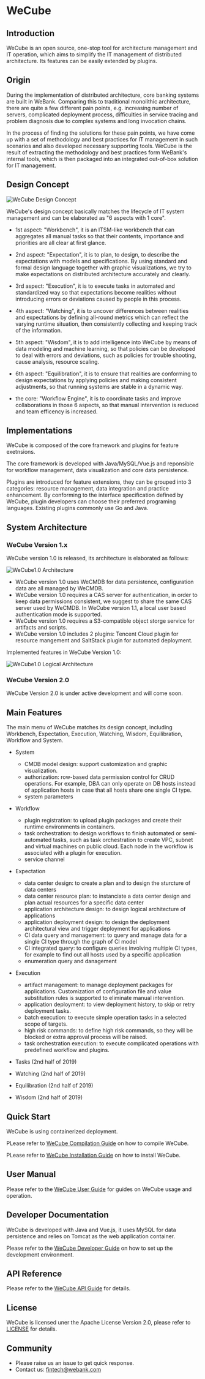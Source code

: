 # WeCube

## Introduction
WeCube is an open source, one-stop tool for architecture management and IT operation, which aims to simplify the IT management of distributed architecture. Its features can be easily extended by plugins.

## Origin
During the implementation of distributed architecture, core banking systems are built in WeBank. Comparing this to traditional monolithic architecture, there are quite a few different pain points, e.g. increasing number of servers, complicated deployment process, difficulties in service tracing and problem diagnosis due to complex systems and long invocation chains. 

In the process of finding the solutions for these pain points, we have come up with a set of methodology and best practices for IT management in such scenarios and also developed necessary supporting tools. WeCube is the result of extracting the methodology and best practices form WeBank's internal tools, which is then packaged into an integrated out-of-box solution for IT management. 

## Design Concept
![WeCube Design Concept](wecube-wiki/images/wecube_design.png)

WeCube's design concept basically matches the lifecycle of IT system management and can be elaborated as "6 aspects with 1 core".
 
- 1st aspect: "Workbench", it is an ITSM-like workbench that can aggregates all manual tasks so that their contents, importance and priorities are all clear at first glance.

- 2nd aspect: "Expectation", it is to plan, to design, to describe the expectations with models and specifications. By using standard and formal design language together with graphic visualizations, we try to make expectations on distributed architecture accurately and clearly.

- 3rd aspect: "Execution", it is to execute tasks in automated and standardized way so that expectations become realities without introducing errors or deviations caused by people in this process.

- 4th aspect: "Watching", it is to uncover differences between realities and expectations by defining all-round metrics which can reflect the varying runtime situation, then consistently collecting and keeping track of the information.

- 5th aspect: "Wisdom", it is to add intelligence into WeCube by means of data modeling and machine learning, so that policies can be developed to deal with errors and deviations, such as policies for trouble shooting, cause analysis, resource scaling.

- 6th aspect: "Equilibration", it is to ensure that realities are conforming to design expectations by applying policies and making consistent adjustments, so that running systems are stable in a dynamic way. 

- the core: "Workflow Engine", it is to coordinate tasks and improve collaborations in those 6 aspects, so that manual intervention is reduced and team efficency is increased.

## Implementations
WeCube is composed of the core framework and plugins for feature exetnsions.

The core framework is developed with Java/MySQL/Vue.js and reponsible for workflow management, data visualization and core data persistence.

Plugins are introduced for feature extensions, they can be grouped into 3 categories: resource management, data integration and practice enhancement. By conforming to the interface specification defined by WeCube, plugin developers can choose their preferred programing languages. Existing plugins commonly use Go and Java.

## System Architecture

### WeCube Version 1.x
WeCube version 1.0 is released, its architecture is elaborated as follows: 

![WeCube1.0 Architecture](wecube-wiki/images/wecube_arch_1.png) 

- WeCube version 1.0 uses WeCMDB for data persistence, configuration data are all managed by WeCMDB.
- WeCube version 1.0 requires a CAS server for authentication, in order to keep data permissions consistent, we suggest to share the same CAS server used by WeCMDB. In WeCube version 1.1, a local user based authentication mode is supported.
- WeCube version 1.0 requires a S3-compatible object storge service for artifacts and scripts. 
- WeCube version 1.0 includes 2 plugins: Tencent Cloud plugin for resource mangement and SaltStack plugin for automated deployment. 

Implemented features in WeCube Version 1.0:

![WeCube1.0 Logical Architecture](wecube-wiki/images/wecube_arch_2.png) 

### WeCube Version 2.0
WeCube Version 2.0 is under active development and will come soon.

## Main Features
The main menu of WeCube matches its design concept, including Workbench, Expectation, Execution, Watching, Wisdom, Equilibration, Workflow and System.

- System
  - CMDB model design: support customization and graphic visualization.
  - authorization: row-based data permission control for CRUD operations. For example, DBA can only operate on DB hosts instead of application hosts in case that all hosts share one single CI type.  
  - system parameters

- Workflow
  - plugin registration: to upload plugin packages and create their runtime environments in containers. 
  - task orchestration: to design workflows to finish automated or semi-automated tasks, such as task orchestration to create VPC, subnet and virtual machines on public cloud. Each node in the workflow is associated with a plugin for execution.
  - service channel

- Expectation
  - data center design: to create a plan and to design the sturcture of data centers
  - data center resource plan: to instanciate a data center design and plan actual resources for a specific data center
  - application architecture design: to design logical architecture of applications
  - application deployment design: to design the deployment architectural view and trigger deployment for applications
  - CI data query and management: to query and manage data for a single CI type through the graph of CI model
  - CI integrated query: to configure queries involving multiple CI types, for example to find out all hosts used by a specific application
  - enumeration query and danagement

- Execution
  - artifact management: to manage deployment packages for applications. Customization of configuration file and value substitution rules is supported to eliminate manual intervention.
  - application deployment: to view deployment history, to skip or retry deployment tasks.
  - batch execution: to execute simple operation tasks in a selected scope of targets. 
  - high risk commands: to define high risk commands, so they will be blocked or extra approval process will be raised.
  - task orchestration execution: to execute complicated operations with predefined workflow and plugins.

- Tasks (2nd half of 2019)

- Watching (2nd half of 2019)

- Equilibration (2nd half of 2019)

- Wisdom (2nd half of 2019)

## Quick Start
WeCube is using containerized deployment.

PLease refer to [WeCube Compilation Guide](wecube-wiki/docs/install/wecube_compile_guide.md) on how to compile WeCube.

PLease refer to [WeCube Installation Guide](wecube-wiki/docs/install/wecube_install_guide.md) on how to install WeCube.

## User Manual
Please refer to the [WeCube User Guide](wecube-wiki/docs/manual/wecube_user_guide.md) for guides on WeCube usage and operation.

## Developer Documentation
WeCube is developed with Java and Vue.js, it uses MySQL for data persistence and relies on Tomcat as the web application container.

Please refer to the [WeCube Developer Guide](wecube-wiki/docs/developer/wecube_developer_guide.md) on how to set up the development environment.

## API Reference
Please refer to the [WeCube API Guide](wecube-wiki/docs/api/wecube_api_guide.md) for details.

## License
WeCube is licensed uner the Apache License Version 2.0, please refer to [LICENSE](LICENSE) for details.

## Community
- Please raise us an issue to get quick response.
- Contact us: fintech@webank.com


